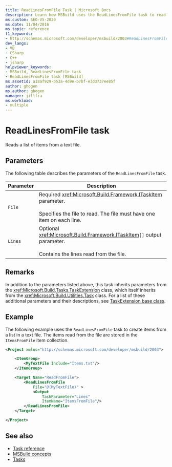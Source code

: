 ```yaml
---
title: ReadLinesFromFile Task | Microsoft Docs
description: Learn how MSBuild uses the ReadLinesFromFile task to read a list of items from a text file. The file must have one item on each line.
ms.custom: SEO-VS-2020
ms.date: 11/04/2016
ms.topic: reference
f1_keywords:
- http://schemas.microsoft.com/developer/msbuild/2003#ReadLinesFromFile
dev_langs:
- VB
- CSharp
- C++
- jsharp
helpviewer_keywords:
- MSBuild, ReadLinesFromFile task
- ReadLinesFromFile task [MSBuild]
ms.assetid: a18af929-b53a-4d9e-b7bf-e3d3737ee85f
author: ghogen
ms.author: ghogen
manager: jillfra
ms.workload:
- multiple
---
```

# ReadLinesFromFile task

Reads a list of items from a text file.

## Parameters

 The following table describes the parameters of the `ReadLinesFromFile` task.

|Parameter|Description|
|---------------|-----------------|
|`File`|Required <xref:Microsoft.Build.Framework.ITaskItem> parameter.<br /><br /> Specifies the file to read. The file must have one item on each line.|
|`Lines`|Optional <xref:Microsoft.Build.Framework.ITaskItem>`[]` output parameter.<br /><br /> Contains the lines read from the file.|

## Remarks

 In addition to the parameters listed above, this task inherits parameters from the <xref:Microsoft.Build.Tasks.TaskExtension> class, which itself inherits from the <xref:Microsoft.Build.Utilities.Task> class. For a list of these additional parameters and their descriptions, see [TaskExtension base class](../msbuild/taskextension-base-class.md).

## Example

 The following example uses the `ReadLinesFromFile` task to create items from a list in a text file. The items read from the file are stored in the `ItemsFromFile` item collection.

```xml
<Project xmlns="http://schemas.microsoft.com/developer/msbuild/2003">

    <ItemGroup>
        <MyTextFile Include="Items.txt"/>
    </ItemGroup>

    <Target Name="ReadFromFile">
        <ReadLinesFromFile
            File="@(MyTextFile)" >
            <Output
                TaskParameter="Lines"
                ItemName="ItemsFromFile"/>
        </ReadLinesFromFile>
    </Target>

</Project>
```

## See also

- [Task reference](../msbuild/msbuild-task-reference.md)
- [MSBuild concepts](../msbuild/msbuild-concepts.md)
- [Tasks](../msbuild/msbuild-tasks.md)
